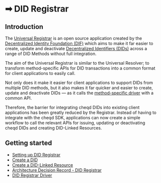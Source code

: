 # ➡ DID Registrar

## Introduction

The [Universal Registrar](https://uniregistrar.io/) is an open source application created by the [Decentralized Identity Foundation (DIF)](https://identity.foundation/) which aims to make it far easier to create, update and deactivate [Decentralized Identifiers (DIDs)](https://www.w3.org/TR/did-core/) across a range of DID Methods without full integration.

The aim of the Universal Registrar is similar to the Universal Resolver; to transform method-specific APIs for DID transactions into a common format for client applications to easily call.

Not only does it make it easier for client applications to support DIDs from multiple DID methods, but it also makes it far quicker and easier to create, update and deactivate DIDs — as it calls the [method-specific driver](https://github.com/decentralized-identity/universal-registrar#drivers) with a common API.

Therefore, the barrier for integrating cheqd DIDs into existing client applications has been greatly reduced by the Registrar. Instead of having to integrate with the cheqd SDK, applications can now create a simple workflow to call the relevant APIs for issuing, updating or deactivating cheqd DIDs and creating DID-Linked Resources.

## Getting started

* [Setting up DID Registrar](did-registrar-setup.md)
* [Create a DID](create-did.md)
* [Create a DID-Linked Resource](create-resource.md)
* [Architecture Decision Record - DID Registrar](../../architecture/adr-list/adr-004-did-registrar.md)
* [DID Registrar Driver](https://did-registrar.cheqd.net/api-docs/)
